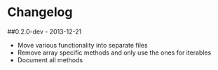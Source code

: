 # Changelog

##0.2.0-dev - 2013-12-21
- Move various functionality into separate files
- Remove array specific methods and only use the ones for iterables
- Document all methods
